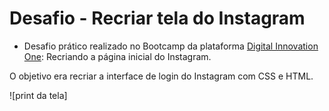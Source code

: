 # Desafio - Recriar tela do Instagram

- Desafio prático realizado no Bootcamp da plataforma [Digital Innovation One](https://www.dio.me/): Recriando a página inicial do Instagram.

O objetivo era recriar a interface de login do Instagram com CSS e HTML.


![print da tela]


